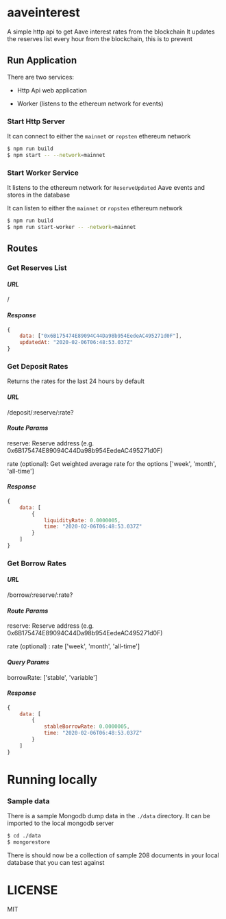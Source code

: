 # aaveinterest
A simple http api to get Aave interest rates from the blockchain
It updates the reserves list every hour from the blockchain, this is to prevent


## Run Application

There are two services:

- Http Api web application

- Worker  (listens to the ethereum network for events)


### Start Http Server

It can connect to either the `mainnet` or `ropsten` ethereum network

```sh
$ npm run build
$ npm start -- --network=mainnet
```

### Start Worker Service

It listens to the ethereum network for `ReserveUpdated` Aave events and stores in the database

It can listen to either the `mainnet` or `ropsten` ethereum network

```sh
$ npm run build
$ npm run start-worker -- -network=mainnet

```

## Routes

### Get Reserves List

#### *URL*  

/

#### *Response*

```js
{
    data: ["0x6B175474E89094C44Da98b954EedeAC495271d0F"],
    updatedAt: "2020-02-06T06:48:53.037Z"
}
```


### Get Deposit Rates

Returns the rates for the last 24 hours by default

#### *URL* 

/deposit/:reserve/:rate?

#### *Route Params*

reserve: Reserve address (e.g. 0x6B175474E89094C44Da98b954EedeAC495271d0F)

rate (optional): Get weighted average rate for the options ['week', 'month', 'all-time']

#### *Response*

```js
{
    data: [
        {
            liquidityRate: 0.0000005,
            time: "2020-02-06T06:48:53.037Z"
        }
    ]
}
```

### Get Borrow Rates

#### *URL* 

/borrow/:reserve/:rate?

#### *Route Params*

reserve: Reserve address (e.g. 0x6B175474E89094C44Da98b954EedeAC495271d0F)

rate (optional) : rate ['week', 'month', 'all-time']

#### *Query Params*

borrowRate: ['stable', 'variable']

#### *Response*

```js
{
    data: [
        {
            stableBorrowRate: 0.0000005,
            time: "2020-02-06T06:48:53.037Z"
        }
    ]
}
```

# Running locally

### Sample data

There is a sample Mongodb dump data in the `./data` directory. It can be imported to the 
local mongodb server

```sh
$ cd ./data
$ mongorestore
```

There is should now be a collection of sample 208 documents in your local database that you can
test against

# LICENSE

MIT
